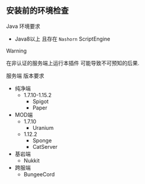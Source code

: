 ## 安装前的环境检查

Java 环境要求
- Java8以上 且存在 `Nashorn` ScriptEngine

> [!WARNING]
> 在非认证的服务端上运行本插件 可能导致不可预知的后果.

服务端 版本要求
- 纯净端
  - 1.7.10-1.15.2
    - Spigot
    - Paper
- MOD端
  - 1.7.10
    - Uranium
  - 1.12.2
    - Sponge
    - CatServer
- 基岩端
  - Nukkit
- 跨服端
  - BungeeCord
